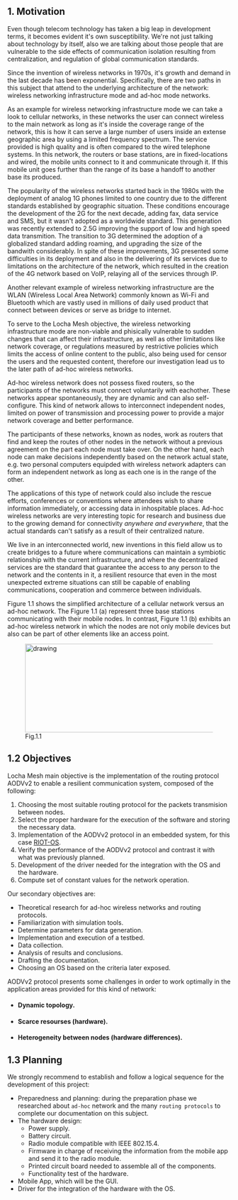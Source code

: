 ## 1. Motivation

Even though telecom technology has taken a big leap in development terms, it becomes evident it's own susceptibility. We're not just talking about technology by itself, also we are talking about those people that are vulnerable to the side effects of communication isolation resulting from centralization, and regulation of global communication standards.

Since the invention of wireless networks in 1970s, it's growth and demand in the last decade has been exponential. Specifically, there are two paths in this subject that attend to the underlying architecture of the network: wireless networking infrastructure mode and ad-hoc mode networks.

As an example for wireless networking infrastructure mode we can take a look to cellular networks, in these networks the user can connect wireless to the main network as long as it's inside the coverage range of the network, this is how it can serve a large number of users inside an extense geographic area by using a limited frequency spectrum. The service provided is high quality and is often compared to the wired telephone systems. In this network, the routers or base stations, are in fixed-locations and wired, the mobile units connect to it and communicate through it. If this mobile unit goes further than the range of its base a handoff to another base its produced.

The popularity of the wireless networks started back in the 1980s with the deployment of analog 1G phones limited to one country due to the different standards established by geographic situation. These conditions encourage the development of the 2G for the next decade, adding fax, data service and SMS, but it wasn't adopted as a worldwide standard. This generation was recently extended to 2.5G improving the support of low and high speed data transmition. The transition to 3G determined the adoption of a globalized standard adding roaming, and upgrading the size of the bandwith considerably. In spite of these improvements, 3G presented some difficulties in its deployment and also in the delivering of its services due to limitations on the architecture of the network, which resulted in the creation of the 4G network based on VoIP, relaying all of the services through IP.

Another relevant example of wireless networking infrastructure are the WLAN (Wireless Local Area Network) commonly known as Wi-Fi and Bluetooth which are vastly used in millions of daily used product that connect between devices or serve as bridge to internet.

To serve to the Locha Mesh objective, the wireless networking infrastructure mode are non-viable and phisically vulnerable to sudden changes that can affect their infrastructure, as well as other limitations like network coverage, or regulations measured by restrictive policies which limits the access of online content to the public, also being used for censor the users and the requested content, therefore our investigation lead us to the later path of ad-hoc wireless networks.

Ad-hoc wireless network does not possess fixed routers, so the participants of the networks must connect voluntarily with eachother. These networks appear spontaneously, they are dynamic and can also self-configure. This kind of network allows to interconnect independent nodes, limited on power of transmission and processing power to provide a major network coverage and better performance. 

The participants of these networks, known as nodes, work as routers that find and keep the routes of other nodes in the network without a previous agreement on the part each node must take over. On the other hand, each node can make decisions independently based on the network actual state, e.g. two personal computers equipded with wireless network adapters can form an independent network as long as each one is in the range of the other.

The applications of this type of network could also include the rescue efforts, conferences or conventions where attendees wish to share information immediately, or accessing data in inhospitable places. Ad-hoc wireless networks are very interesting topic for research and business due to the growing demand for connectivity _anywhere and everywhere_, that the actual standards can't satisfy as a result of their centralized nature.

We live in an interconnected world, new inventions in this field allow us to create bridges to a future where communications can maintain a symbiotic relationship with the current infrastructure, and where the decentralized services are the standard that guarantee the access to any person to the network and the contents in it, a resilient resource that even in the most unexpected extreme situations can still be capable of enabling communications, cooperation and commerce between individuals. 

Figure 1.1 shows the simplified architecture of a cellular network versus an ad-hoc network.
The Figure 1.1 (a) represent three base stations communicating with their mobile nodes. In contrast, Figure 1.1 (b) exhibits an ad-hoc wireless network in which the nodes are not only mobile devices but also can be part of other elements like an access point.



<figure>
  <img src="imple_pic/network-topology.png" alt="drawing" height="200" width="450" align="center"/>
  <figcaption>Fig.1.1</figcaption>
</figure>


## 1.2 Objectives

Locha Mesh main objective is the implementation of the routing protocol AODVv2 to enable a resilient communication system, composed of the following:

1. Choosing the most suitable routing protocol for the packets transmision between nodes.
2. Select the proper hardware for the execution of the software and storing the necessary data. 
3. Implementation of the AODVv2 protocol in an embedded system, for this case [RIOT-OS](https://www.riot-os.org/).
4. Verify the performance of the AODVv2 protocol and contrast it with what was previously planned. 
5. Development of the driver needed for the integration with the OS and the hardware. 
6. Compute set of constant values for the network operation.

Our secondary objectives are:

- Theoretical research for ad-hoc wireless networks and routing protocols.
- Familiarization with simulation tools.
- Determine parameters for data generation.
- Implementation and execution of a testbed.
- Data collection.
- Analysis of results and conclusions.
- Drafting the documentation.
- Choosing an OS based on the criteria later exposed.

AODVv2 protocol presents some challenges in order to work optimally in the application areas provided for this kind of network:

<ul class="w3-ul w3-border">
 <li><h4>Dynamic topology.</h4></li>
 <li><h4>Scarce resourses (hardware).</h4></li>
 <li><h4>Heterogeneity between nodes (hardware differences).</h4></li>
</ul>




## 1.3 Planning

We strongly recommend to establish and follow a logical sequence for the development of this project:

- Preparedness and planning: during the preparation phase we researched about ```ad-hoc``` network and the many ```routing protocols``` to complete our documentation on this subject.
- The hardware design:
  - Power supply.
  - Battery circuit.
  - Radio module compatible with IEEE 802.15.4.
  - Firmware in charge of receiving the information from the mobile app and send it to the radio module.
  - Printed circuit board needed to assemble all of the components.
  - Functionality test of the hardware.
- Mobile App, which will be the GUI.
- Driver for the integration of the hardware with the OS.
